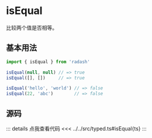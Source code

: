 # isEqual

比较两个值是否相等。

## 基本用法

```ts
import { isEqual } from 'radash'

isEqual(null, null) // => true
isEqual([], [])     // => true

isEqual('hello', 'world') // => false
isEqual(22, 'abc')        // => false
```

## 源码

::: details 点我查看代码
<<< ../../src/typed.ts#isEqual{ts}
:::

